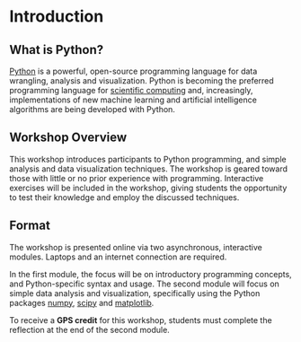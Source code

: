 Introduction
=======================

## What is Python?

[Python][python] is a powerful, open-source programming language for data wrangling, analysis and visualization. Python is becoming the preferred programming language for [scientific computing][scipycomp] and, increasingly, implementations of new machine learning and artificial intelligence algorithms are being developed with Python.

## Workshop Overview

This workshop introduces participants to Python programming, and simple analysis and data visualization techniques. The workshop is geared toward those with little or no prior experience with programming. Interactive exercises will be included in the workshop, giving students the opportunity to test their knowledge and employ the discussed techniques.

## Format
The workshop is presented online via two asynchronous, interactive modules. Laptops and an internet connection are required.

In the first module, the focus will be on introductory programming concepts, and Python-specific syntax and usage. The second module will focus on simple data analysis and visualization, specifically using the Python packages [numpy][numpy], [scipy][scipy] and [matplotlib][plt].

To receive a **GPS credit** for this workshop, students must complete the reflection at the end of the second module.

[python]: https://www.python.org/
[scipycomp]: https://www.scipy.org/about.html
[numpy]: https://numpy.org/
[scipy]: https://www.scipy.org/
[plt]: https://matplotlib.org/

```python

```
